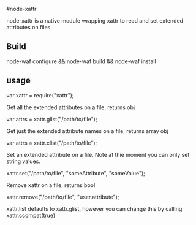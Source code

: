 #node-xattr

node-xattr is a native module wrapping xattr to read and set extended attributes on files. 

## Build

node-waf configure && node-waf build && node-waf install

## usage

  var xattr = require("xattr");

Get all the extended attributes on a file, returns obj 
 
  var attrs = xattr.glist("/path/to/file");

Get just the extended attribute names on a file, returns array obj 
 
  var attrs = xattr.clist("/path/to/file");

Set an extended attribute on a file.  Note at thie moment you can only set string values.
  
  xattr.set("/path/to/file", "someAttribute", "someValue");

Remove xattr on a file, returns bool
 
  xattr.remove("/path/to/file", "user.attribute");

xattr.list defaults to xattr.glist, however you can change this by calling xattr.ccompat(true)
 
